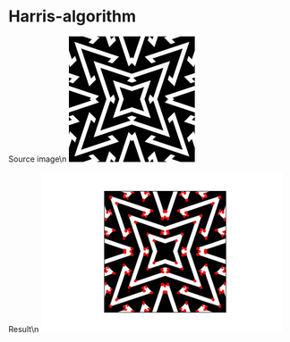 # Harris-algorithm
Source image\n
![alt tag](https://github.com/matyusha/Harris-algorithm/blob/main/input.png "Source image")​

Result\n
![alt tag](https://github.com/matyusha/Harris-algorithm/blob/main/output.png "Result image")​
